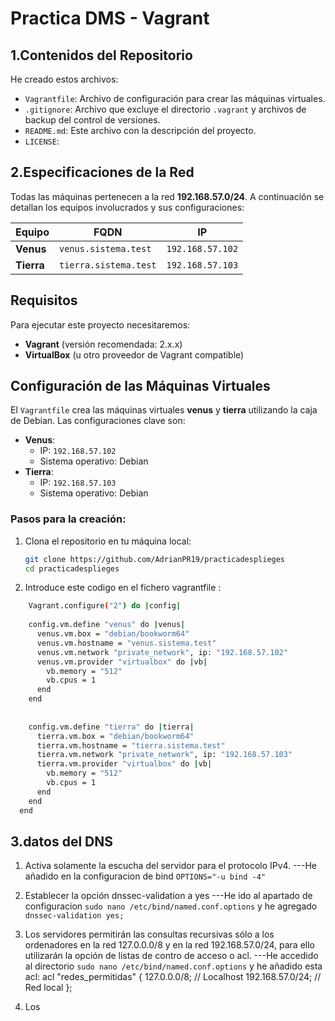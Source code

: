 # Practica DMS - Vagrant


## 1.Contenidos del Repositorio

He creado estos archivos:
- `Vagrantfile`: Archivo de configuración para crear las máquinas virtuales.
- `.gitignore`: Archivo que excluye el directorio `.vagrant` y archivos de backup del control de versiones.
- `README.md`: Este archivo con la descripción del proyecto.
- `LICENSE`:

## 2.Especificaciones de la Red

Todas las máquinas pertenecen a la red **192.168.57.0/24**. A continuación se detallan los equipos involucrados y sus configuraciones:

| Equipo   | FQDN                | IP              |
|----------|---------------------|-----------------|
| **Venus**| `venus.sistema.test` | `192.168.57.102`|
| **Tierra**| `tierra.sistema.test` | `192.168.57.103`|

## Requisitos

Para ejecutar este proyecto necesitaremos:

- **Vagrant** (versión recomendada: 2.x.x)
- **VirtualBox** (u otro proveedor de Vagrant compatible)

## Configuración de las Máquinas Virtuales

El `Vagrantfile` crea las máquinas virtuales **venus** y **tierra** utilizando la caja de Debian. Las configuraciones clave son:

- **Venus**: 
  - IP: `192.168.57.102`
  - Sistema operativo: Debian
- **Tierra**: 
  - IP: `192.168.57.103`
  - Sistema operativo: Debian

### Pasos para la creación:

1. Clona el repositorio en tu máquina local:
   ```bash
   git clone https://github.com/AdrianPR19/practicadesplieges
   cd practicadesplieges
   ```

1. Introduce este codigo en el fichero vagrantfile :
```bash
    Vagrant.configure("2") do |config|
  
    config.vm.define "venus" do |venus|
      venus.vm.box = "debian/bookworm64"  
      venus.vm.hostname = "venus.sistema.test"
      venus.vm.network "private_network", ip: "192.168.57.102"  
      venus.vm.provider "virtualbox" do |vb|
        vb.memory = "512"  
        vb.cpus = 1  
      end
    end
  
    
    config.vm.define "tierra" do |tierra|
      tierra.vm.box = "debian/bookworm64"  
      tierra.vm.hostname = "tierra.sistema.test"
      tierra.vm.network "private_network", ip: "192.168.57.103" 
      tierra.vm.provider "virtualbox" do |vb|
        vb.memory = "512"  
        vb.cpus = 1  
      end
    end
  end
  ```

  ## 3.datos del DNS

  1. Activa solamente la escucha del servidor para el protocolo IPv4.
  ---He añadido en la configuracion de bind  `OPTIONS="-u bind -4"`

  2. Establecer la opción dnssec-validation a yes
  ---He ido al apartado de configuracion  `sudo nano /etc/bind/named.conf.options` y he agregado `dnssec-validation yes;`

  3. Los servidores permitirán las consultas recursivas sólo a los ordenadores en la red 127.0.0.0/8 y en la red 192.168.57.0/24, para ello utilizarán la opción de listas de contro de acceso o acl.
  ---He accedido al directorio `sudo nano /etc/bind/named.conf.options` y he añadido esta acl: 
  acl "redes_permitidas" {
    127.0.0.0/8;      // Localhost
    192.168.57.0/24;  // Red local
    };

  4. Los